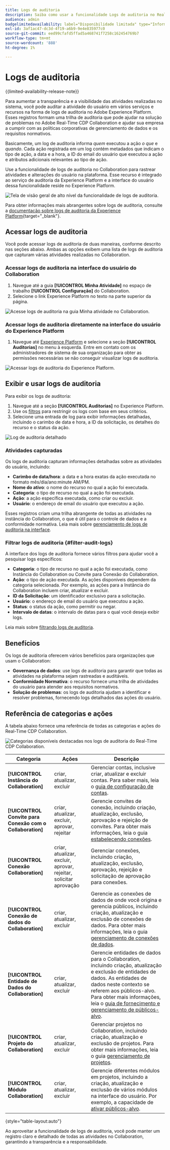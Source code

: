```yaml
---
title: Logs de auditoria
description: Saiba como usar a funcionalidade Logs de auditoria no Real-Time CDP Collaboration para rastrear atividades e alterações do usuário.
audience: admin
badgelimitedavailability: label="Disponibilidade limitada" type="Informative" url="https://helpx.adobe.com/legal/product-descriptions/real-time-customer-data-platform-collaboration.html newtab=true"
exl-id: 3af1ac47-dc3d-4f19-a6b9-9e4e835977c0
source-git-commit: eed99cfafd5ffad5a468741f7258c162454769b7
workflow-type: tm+mt
source-wordcount: '888'
ht-degree: 1%

---
```


# Logs de auditoria

{{limited-availability-release-note}}

Para aumentar a transparência e a visibilidade das atividades realizadas no sistema, você pode auditar a atividade do usuário em vários serviços e recursos na forma de logs de auditoria no Adobe Experience Platform. Esses registros formam uma trilha de auditoria que pode ajudar na solução de problemas no Adobe Real-Time CDP Collaboration e ajudar sua empresa a cumprir com as políticas corporativas de gerenciamento de dados e os requisitos normativos.

Basicamente, um log de auditoria informa *quem* executou a ação *o que* e *quando*. Cada ação registrada em um log contém metadados que indicam o tipo de ação, a data e a hora, a ID do email do usuário que executou a ação e atributos adicionais relevantes ao tipo de ação.

Use a funcionalidade de logs de auditoria no Collaboration para rastrear atividades e alterações do usuário na plataforma. Esse recurso é integrado ao serviço de auditoria da Experience Platform e a interface do usuário dessa funcionalidade reside no Experience Platform.

![Tela de visão geral de alto nível da funcionalidade de logs de auditoria.](/help/assets/setup/audit-logs/audit-logs-overview.png)

Para obter informações mais abrangentes sobre logs de auditoria, consulte a [documentação sobre logs de auditoria da Experience Platform](https://experienceleague.adobe.com/en/docs/experience-platform/landing/governance-privacy-security/audit-logs/overview){target="_blank"}.

## Acessar logs de auditoria

Você pode acessar logs de auditoria de duas maneiras, conforme descrito nas seções abaixo. Ambas as opções exibem uma lista de logs de auditoria que capturam várias atividades realizadas no Collaboration.

### Acessar logs de auditoria na interface do usuário do Collaboration

1. Navegue até a guia **[!UICONTROL Minha Atividade]** no espaço de trabalho **[!UICONTROL Configuração]** do Collaboration.
2. Selecione o link Experience Platform no texto na parte superior da página.

![Acesse logs de auditoria na guia Minha atividade no Collaboration.](/help/assets/setup/audit-logs/access-from-collaboration-ui.png)

### Acessar logs de auditoria diretamente na interface do usuário do Experience Platform

1. Navegue até [Experience Platform](https://platform.adobe.com/) e selecione a seção **[!UICONTROL Auditorias]** no menu à esquerda. Entre em contato com os administradores de sistema de sua organização para obter as permissões necessárias se não conseguir visualizar logs de auditoria.

![Acessar logs de auditoria do Experience Platform.](/help/assets/setup/audit-logs/access-from-experience-platform-ui.png)

## Exibir e usar logs de auditoria

Para exibir os logs de auditoria:

1. Navegue até a seção **[!UICONTROL Auditorias]** no Experience Platform.
2. Use os [filtros](#filter-audit-logs) para restringir os logs com base em seus critérios.
3. Selecione uma entrada de log para exibir informações detalhadas, incluindo o carimbo de data e hora, a ID da solicitação, os detalhes do recurso e o status da ação.

![Log de auditoria detalhado](/help/assets/setup/audit-logs/filters-and-detailed-view.png)

### Atividades capturadas

Os logs de auditoria capturam informações detalhadas sobre as atividades do usuário, incluindo:

* **Carimbo de data/hora**: a data e a hora exatas da ação executada no formato mês/dia/ano:minute AM/PM.
* **Nome do ativo**: o nome do recurso no qual a ação foi executada.
* **Categoria**: o tipo de recurso no qual a ação foi executada.
* **Ação**: a ação específica executada, como criar ou excluir.
* **Usuário**: o endereço de email do usuário que executou a ação.

Esses registros criam uma trilha abrangente de todas as atividades na instância do Collaboration, o que é útil para o controle de dados e a conformidade normativa. Leia mais sobre [gerenciamento de logs de auditoria na interface](https://experienceleague.adobe.com/en/docs/experience-platform/landing/governance-privacy-security/audit-logs/overview#managing-audit-logs-in-the-ui).

### Filtrar logs de auditoria {#filter-audit-logs}

A interface dos logs de auditoria fornece vários filtros para ajudar você a pesquisar logs específicos:

* **Categoria**: o tipo de recurso no qual a ação foi executada, como Instância do Collaboration ou Convite para Conexão do Collaboration.
* **Ação**: o tipo de ação executada. As ações disponíveis dependem da categoria selecionada. Por exemplo, as ações para a Instância do Collaboration incluem criar, atualizar e excluir.
* **ID da Solicitação**: um identificador exclusivo para a solicitação.
* **Usuário**: o endereço de email do usuário que executou a ação.
* **Status**: o status da ação, como permitir ou negar.
* **Intervalo de datas**: o intervalo de datas para o qual você deseja exibir logs.

Leia mais sobre [filtrando logs de auditoria](https://experienceleague.adobe.com/en/docs/experience-platform/landing/governance-privacy-security/audit-logs/overview#filter-audit-logs).

## Benefícios

Os logs de auditoria oferecem vários benefícios para organizações que usam o Collaboration:

* **Governança de dados**: use logs de auditoria para garantir que todas as atividades na plataforma sejam rastreadas e auditáveis.
* **Conformidade Normativa**: o recurso fornece uma trilha de atividades do usuário para atender aos requisitos normativos.
* **Solução de problemas**: os logs de auditoria ajudam a identificar e resolver problemas, fornecendo logs detalhados das ações do usuário.

## Referência de categorias e ações

A tabela abaixo fornece uma referência de todas as categorias e ações do Real-Time CDP Collaboration.

![Categorias disponíveis destacadas nos logs de auditoria do Real-Time CDP Collaboration.](/help/assets/setup/audit-logs/available-categories.png)

| Categoria | Ações | Descrição |
|-------------------------------|------------------------------------------|-------------|
| **[!UICONTROL Instância do Collaboration]** | criar, atualizar, excluir | Gerenciar contas, inclusive criar, atualizar e excluir contas. Para saber mais, leia o [guia de configuração de contas](/help/guide/setup/onboard-account.md). |
| **[!UICONTROL Convite para Conexão com o Collaboration]** | criar, atualizar, excluir, aprovar, rejeitar | Gerencie convites de conexão, incluindo criação, atualização, exclusão, aprovação e rejeição de convites. Para obter mais informações, leia o guia [estabelecendo conexões](/help/guide/connect/establishing-connections.md). |
| **[!UICONTROL Conexão Collaboration]** | criar, atualizar, excluir, aprovar, rejeitar, solicitar aprovação | Gerenciar conexões, incluindo criação, atualização, exclusão, aprovação, rejeição e solicitação de aprovação para conexões. |
| **[!UICONTROL Conexão de dados do Collaboration]** | criar, atualizar, excluir | Gerencie as conexões de dados de onde você origina e gerencia públicos, incluindo criação, atualização e exclusão de conexões de dados. Para obter mais informações, leia o guia [gerenciamento de conexões de dados](/help/guide/setup/manage-data-connection.md). |
| **[!UICONTROL Entidade de Dados do Collaboration]** | criar, atualizar, excluir | Gerencie entidades de dados para o Collaboration, incluindo criação, atualização e exclusão de entidades de dados. As entidades de dados neste contexto se referem aos públicos-alvo. Para obter mais informações, leia o [guia de fornecimento e gerenciamento de públicos-alvo](/help/guide/setup/onboard-audiences.md). |
| **[!UICONTROL Projeto do Collaboration]** | criar, atualizar, excluir | Gerenciar projetos no Collaboration, incluindo criação, atualização e exclusão de projetos. Para obter mais informações, leia o guia [gerenciamento de projetos](/help/guide/collaborate/manage-projects.md). |
| **[!UICONTROL Módulo Collaboration]** | criar, atualizar, excluir | Gerencie diferentes módulos em projetos, incluindo a criação, atualização e exclusão de vários módulos na interface do usuário. Por exemplo, a capacidade de [ativar públicos-alvo](/help/guide/collaborate/activate.md). |

{style="table-layout:auto"}

Ao aproveitar a funcionalidade de logs de auditoria, você pode manter um registro claro e detalhado de todas as atividades no Collaboration, garantindo a transparência e a responsabilidade.
